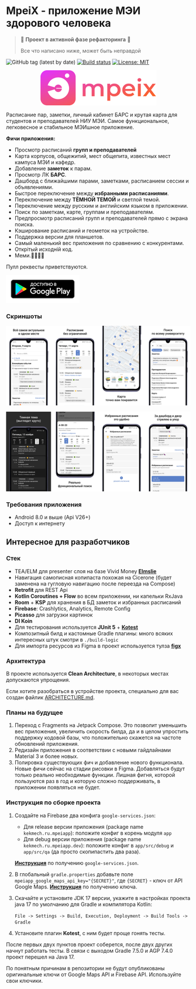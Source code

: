 # MpeiX - приложение МЭИ здорового человека

> 🚧 **Проект в активной фазе рефакторинга** 🚧
> 
> Все что написано ниже, может быть неправдой

![GitHub tag (latest by date)](https://img.shields.io/github/v/tag/tonykolomeytsev/mpeiapp?label=version) 
[![Build status](https://github.com/tonykolomeytsev/mpeiapp/actions/workflows/android.yaml/badge.svg?branch=master)](https://github.com/tonykolomeytsev/mpeiapp/actions/workflows/android-release.yaml)
[![License: MIT](https://img.shields.io/badge/License-MIT-yellow.svg)](https://github.com/tonykolomeytsev/mpeiapp/blob/master/LICENSE)

<p align="center">
  <img src="https://github.com/tonykolomeytsev/mpeiapp/raw/master/.github/media/gradient_logo.png" />
</p>

Расписание пар, заметки, личный кабинет БАРС и крутая карта для студентов и преподавателей НИУ МЭИ. Самое функциональное, легковесное и стабильное МЭИшное приложение.

**Фичи приложения:**
+ Просмотр расписаний **групп и преподавателей**
+ Карта корпусов, общежитий, мест общепита, известных мест кампуса МЭИ и кафедр.
+ Добавление **заметок** к парам.
+ Просмотр ЛК **БАРС**.
+ Дашборд с ближайшими парами, заметками, расписанием сессии и объявлениями.
+ Быстрое переключение между **избранными расписаниями**.
+ Переключение между **ТЁМНОЙ ТЕМОЙ** и светлой темой.
+ Переключение между русским и английским языком в приложении.
+ Поиск по заметкам, карте, группам и преподавателям.
+ Предпросмотр расписаний групп и преподавателей прямо с экрана поиска.
+ Кэширование расписаний и геометок на устройстве.
+ Поддержка версии для планшетов.
+ Самый маленький вес приложения по сравнению с конкурентами.
+ Открiтый исходнiй код.
+ Меми.🤗💪😸😃

Пулл реквесты приветствуются.

[![](https://github.com/tonykolomeytsev/mpeiapp/raw/master/.github/media/available_in_google_play.png)](https://play.google.com/store/apps/details?id=kekmech.ru.mpeiapp)

### Скриншоты

![screenshots 1](https://github.com/tonykolomeytsev/mpeiapp/raw/master/.github/media/promo_wide_frame_1.png)

![screenshots 2](https://github.com/tonykolomeytsev/mpeiapp/raw/master/.github/media/promo_wide_frame_2.png)

### Требования приложения

+ Android 8.0 и выше (Api V26+)
+ Доступ к интернету

## Интересное для разработчиков

### Стек

+ TEA/ELM для presenter слоя на базе Vivid Money [**Elmslie**](https://github.com/vivid-money/elmslie)
+ Навигация самописная копипаста похожая на Cicerone (будет заменена на гугловую навигацию после переезда на Compose)
+ **Retrofit** для REST Api
+ **Kotlin Coroutines + Flow** во всем приложении, ни капельки RxJava
+ **Room** + **KSP** для хранения в БД заметок и избранных расписаний
+ **Firebase**: Crashlytics, Analytics, Remote Config
+ **Picasso** для загрузки картинок
+ **DI Koin**
+ Для тестирования используется **JUnit 5** + [**Kotest**](https://github.com/kotest/kotest)
+ Композитный билд и кастомные Gradle плагины: много всяких интересных штук смотри в `./build-logic`
+ Для импорта ресурсов из Figma в проект используется тулза [**figx**](https://github.com/tonykolomeytsev/figx)

### Архитектура

В проекте используется **Clean Architecture**, в некоторых местах допускаются упрощения.

Если хотите разобраться в устройстве проекта, специально для вас создан файлик [ARCHITECTURE.md](https://github.com/tonykolomeytsev/mpeiapp/blob/master/ARCHITECTURE.md).

### Планы на будущее

1. Переход с Fragments на Jetpack Compose. Это позволит уменьшить вес приложения, увеличить скорость 
   билда, да и в целом упростить поддержку кодовой базы, что положительно скажется на частоте обновлений приложения.
2. Редизайн приложения в соответствии с новыми гайдлайнами Material 3 и более новых.
3. Полировка существующих фич и добавление нового функционала. Новые фичи сейчас на стадии рисовки 
   в Figma. Добавляться будут только реально необходимые функции. Лишная фигня, которой пользуются 
   раз в год и которую сложно поддерживать, в приложении появляться не будет.

### Инструкция по сборке проекта

1. Создайте на Firebase два конфига `google-services.json`:
   - Для release версии приложения (package name `kekmech.ru.mpeiapp`): 
     положите конфиг в корень модуля `app`
   - Для debug версии приложения (package name `kekmech.ru.mpeiapp.dev`): 
     положите конфиг в `app/src/debug` и `app/src/qa` (да просто скопипастить два раза). 

   [**Инструкция**](https://support.google.com/firebase/answer/7015592?hl=en) по получению `google-services.json`.

1. В глобальный `gradle.properties` добавьте поле `mpeiapp_google_maps_api_key="{SECRET}"`, где `{SECRET}` - ключ от API Google Maps. [**Инструкция**](https://developers.google.com/maps/gmp-get-started) по получению ключа.

1. Скачайте и установите JDK 17 версии, укажите в настройках проекта java 17 по умолчанию для Gradle и компилятора Kotlin:

   `File -> Settings -> Build, Execution, Deployment -> Build Tools -> Gradle`

1. Установите плагин **Kotest**, с ним будет проще гонять тесты.

После первых двух пунктов проект соберется, после двух других начнут работать тесты. В связи с выходом Gradle 7.5.0 и AGP 7.4.0 проект перешел на Java 17.

По понятным причинам в репозитории не будут опубликованы оригинальные ключи от Google Maps API и Firebase API. Используйте свои ключики.
